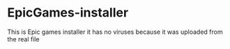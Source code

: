 # EpicGames-installer
This is Epic games installer it has no viruses because it was uploaded from the real file
